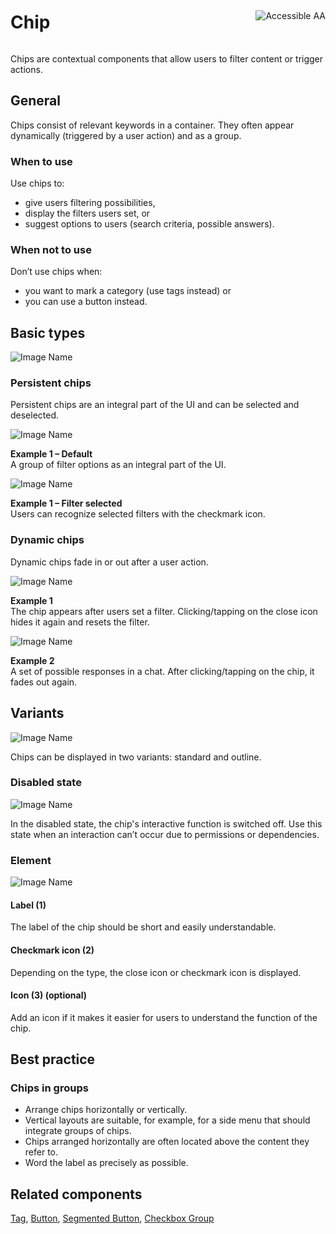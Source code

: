 <div style="display: inline-flex; align-items: center; justify-content: space-between; width: 100%;">
    <h1>Chip</h1>
    <img src="assets/aa.png" alt="Accessible AA" />
</div>

Chips are contextual components that allow users to filter content or trigger actions.

## General

Chips consist of relevant keywords in a container. They often appear dynamically (triggered by a user action) and as a group.

### When to use

Use chips to:

- give users filtering possibilities,
- display the filters users set, or
- suggest options to users (search criteria, possible answers).

### When not to use

Don’t use chips when:

- you want to mark a category (use tags instead) or
- you can use a button instead.

## Basic types

![Image Name](assets/3_components/chip/chip-types.png)

### Persistent chips

Persistent chips are an integral part of the UI and can be selected and deselected.

![Image Name](assets/3_components/chip/chip-persistent-default.png)

**Example 1 – Default** <br/>
A group of filter options as an integral part of the UI.

![Image Name](assets/3_components/chip/chip-persistent-selected.png)

**Example 1 – Filter selected** <br/>
Users can recognize selected filters with the checkmark icon.

### Dynamic chips

Dynamic chips fade in or out after a user action.

![Image Name](assets/3_components/chip/chip-dynamic.png)

**Example 1** <br/>
The chip appears after users set a filter. Clicking/tapping on the close icon hides it again and resets the filter.

![Image Name](assets/3_components/chip/chip-dynamic-chatbot.png)

**Example 2** <br/>
A set of possible responses in a chat. After clicking/tapping on the chip, it fades out again.

## Variants

![Image Name](assets/3_components/chip/chip-standard.png)

Chips can be displayed in two variants: standard and outline.

### Disabled state

![Image Name](assets/3_components/chip/chip-disabled-en.png)

In the disabled state, the chip's interactive function is switched off. Use this state when an interaction can’t occur due to permissions or dependencies.

### Element

![Image Name](assets/3_components/chip/Elements.png)

#### Label (1)

The label of the chip should be short and easily understandable.

#### Checkmark icon (2)

Depending on the type, the close icon or checkmark icon is displayed.

#### Icon (3) (optional)

Add an icon if it makes it easier for users to understand the function of the chip.

## Best practice

### Chips in groups

- Arrange chips horizontally or vertically.
- Vertical layouts are suitable, for example, for a side menu that should integrate groups of chips.
- Chips arranged horizontally are often located above the content they refer to.
- Word the label as precisely as possible.

## Related components

[Tag](?path=/usage/components-tag--standard),
[Button](?path=/usage/components-button--standard),
[Segmented Button](?path=/usage/beta-components-segmented-button--standard),
[Checkbox Group](?path=/usage/components-checkbox-group--standard)
